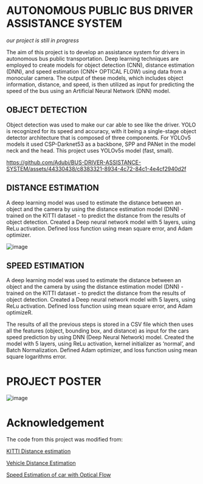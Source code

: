 #  AUTONOMOUS PUBLIC BUS DRIVER ASSISTANCE SYSTEM
*our project is still in progress*

The aim of this project is to develop an assistance system for drivers in autonomous bus public transportation. Deep learning techniques are employed to create models for object detection (CNN), distance estimation (DNN), and speed estimation (CNN+ OPTICAL FLOW) using data from a monocular camera. The output of these models, which includes object information, distance, and speed, is then utilized as input for predicting the speed of the bus using an Artificial Neural Network (DNN) model.

## OBJECT DETECTION
Object detection was used to make our car able to see like the driver. YOLO is recognized for its speed and accuracy, with it being a single-stage object detector architecture that is composed of three components. For YOLOv5 models it used CSP-Darknet53 as a backbone, SPP and PANet in the model neck and the head. This project uses YOLOv5s model (fast, small).


https://github.com/Adubi/BUS-DRIVER-ASSISTANCE-SYSTEM/assets/44330438/c8383321-8934-4c72-84c1-4e4cf2940d2f


## DISTANCE ESTIMATION
A deep learning model was used to estimate the distance between an object and the camera by using the distance estimation model (DNN) - trained on the KITTI dataset - to predict the distance from the results of object detection. Created a Deep neural network model with 5 layers, using ReLu activation. Defined loss function using mean square error, and Adam optimizer.


![image](https://github.com/Adubi/BUS-DRIVER-ASSISTANCE-SYSTEM/assets/44330438/61741bde-932c-4eef-93b2-fc31b48b8050)

## SPEED ESTIMATION
A deep learning model was used to estimate the distance between an object and the camera by using the distance estimation model (DNN) - trained on the KITTI dataset - to predict the distance from the results of object detection. Created a Deep neural network model with 5 layers, using ReLu activation. Defined loss function using mean square error, and Adam optimizeR.

The results of all the previous steps is stored in a CSV file which then uses all the features (object, bounding box, and distance) as input for the cars speed prediction by using DNN (Deep Neural Network) model. Created the model with 5 layers, using ReLu activation, kernel initializer as ‘normal’, and Batch Normalization. Defined Adam optimizer, and loss function using mean square logarithms error.



#  PROJECT POSTER

![image](https://github.com/Adubi/BUS-DRIVER-ASSISTANCE-SYSTEM/assets/44330438/8f75dd6d-de20-46a7-9139-eb7b9665a353)

# Acknowledgement
The code from this project was modified from:

[KITTI Distance estimation](https://github.com/harshilpatel312/KITTI-distance-estimation)

[Vehicle Distance Estimation](https://github.com/RmdanJr/vehicle-distance-estimation)

[Speed Estimation of car with Optical Flow](https://github.com/laavanyebahl/speed-estimation-of-car-with-optical-flow)
